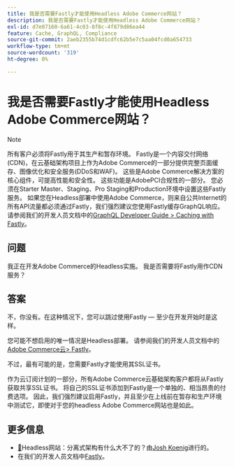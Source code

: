 ```yaml
---
title: 我是否需要Fastly才能使用Headless Adobe Commerce网站？
description: 我是否需要Fastly才能使用Headless Adobe Commerce网站？
exl-id: d7e07160-6a61-4c03-8f8c-4f879d86ea44
feature: Cache, GraphQL, Compliance
source-git-commit: 2aeb2355b74d1cdfc62b5e7c5aa04fcd0a654733
workflow-type: tm+mt
source-wordcount: '319'
ht-degree: 0%

---
```


# 我是否需要Fastly才能使用Headless Adobe Commerce网站？

>[!NOTE]
>
>所有客户必须将Fastly用于其生产和暂存环境。 Fastly是一个内容交付网络(CDN)，在云基础架构项目上作为Adobe Commerce的一部分提供完整页面缓存、图像优化和安全服务(DDoS和WAF)。 这些是Adobe Commerce解决方案的核心组件，可提高性能和安全性。 这些功能是AdobePCI合规性的一部分。 您必须在Starter Master、Staging、Pro Staging和Production环境中设置这些Fastly服务。 如果您在Headless部署中使用Adobe Commerce，则来自公共Internet的所有API流量都必须通过Fastly，我们强烈建议您使用Fastly缓存GraphQL响应。 请参阅我们的开发人员文档中的[GraphQL Developer Guide > Caching with Fastly](https://developer.adobe.com/commerce/webapi/graphql/usage/caching/#caching-with-fastly)。

## **问题**

我正在开发Adobe Commerce的Headless实施。 我是否需要将Fastly用作CDN服务？

## **答案**

不，你没有。在这种情况下，您可以跳过使用Fastly — 至少在开发开始时是这样。

您可能不想启用的唯一情况是Headless部署。
请参阅我们的开发人员文档中的[Adobe Commerce云> Fastly](https://experienceleague.adobe.com/zh-hans/docs/commerce-cloud-service/user-guide/cdn/fastly)。

不过，最有可能的是，您需要Fastly才能使用其SSL证书。

作为云订阅计划的一部分，所有Adobe Commerce云基础架构客户都将从Fastly获取共享SSL证书。 将自己的SSL证书添加到Fastly是一个单独的、相当昂贵的付费选项。 因此，我们强烈建议启用Fastly，并且至少在上线前在暂存和生产环境中测试它，即使对于您的headless Adobe Commerce网站也是如此。

## 更多信息

* [&#128279;](https://pantheon.io/blog/headless-websites-whats-big-deal-decoupled-architecture)Headless网站：分离式架构有什么大不了的？由[Josh Koenig](https://pantheon.io/team/josh-koenig)进行的。
* 在我们的开发人员文档中[Fastly](https://experienceleague.adobe.com/zh-hans/docs/commerce-cloud-service/user-guide/cdn/fastly)。
